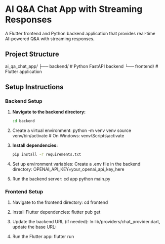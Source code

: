 # AI Q&A Chat App with Streaming Responses

A Flutter frontend and Python backend application that provides real-time AI-powered Q&A with streaming responses.

## Project Structure
ai_qa_chat_app/
├── backend/ # Python FastAPI backend
└── frontend/ # Flutter application


## Setup Instructions

### Backend Setup

1. **Navigate to the backend directory:**
   ```bash
   cd backend
   
2. Create a virtual environment:
   python -m venv venv
   source venv/bin/activate  # On Windows: venv\Scripts\activate

3. **Install dependencies:**
   ```bash
   pip install -r requirements.txt
   ```
   
4. Set up environment variables:
   Create a .env file in the backend directory:
   OPENAI_API_KEY=your_openai_api_key_here

5. Run the backend server:
   cd app
   python main.py


### Frontend Setup
1. Navigate to the frontend directory:
   cd frontend

2. Install Flutter dependencies:
    flutter pub get

3. Update the backend URL (if needed):
    In lib/providers/chat_provider.dart, update the base URL:

4. Run the Flutter app:
    flutter run

